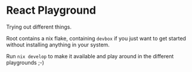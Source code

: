 # React Playground

Trying out different things.

Root contains a nix flake, containing `devbox` if you just want to get started without installing anything in your system.

Run `nix develop` to make it available and play around in the different playgrounds ;-)
